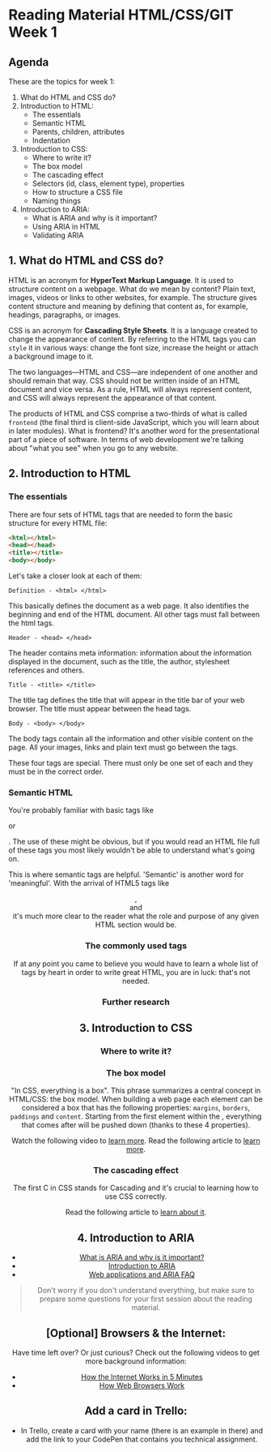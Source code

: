 # Reading Material HTML/CSS/GIT Week 1

## Agenda

These are the topics for week 1:

1. What do HTML and CSS do?
2. Introduction to HTML:
   - The essentials
   - Semantic HTML
   - Parents, children, attributes
   - Indentation
3. Introduction to CSS:
   - Where to write it?
   - The box model
   - The cascading effect
   - Selectors (id, class, element type), properties
   - How to structure a CSS file
   - Naming things
4. Introduction to ARIA:
   - What is ARIA and why is it important?
   - Using ARIA in HTML
   - Validating ARIA

## 1. What do HTML and CSS do?

HTML is an acronym for **HyperText Markup Language**. It is used to structure content on a webpage. What do we mean by content? Plain text, images, videos or links to other websites, for example. The structure gives content structure and meaning by defining that content as, for example, headings, paragraphs, or images.

CSS is an acronym for **Cascading Style Sheets**. It is a language created to change the appearance of content. By referring to the HTML tags you can `style` it in various ways: change the font size, increase the height or attach a background image to it.

The two languages—HTML and CSS—are independent of one another and should remain that way. CSS should not be written inside of an HTML document and vice versa. As a rule, HTML will always represent content, and CSS will always represent the appearance of that content.

The products of HTML and CSS comprise a two-thirds of what is called `frontend` (the final third is client-side JavaScript, which you will learn about in later modules). What is frontend? It's another word for the presentational part of a piece of software. In terms of web development we're talking about "what you see" when you go to any website.

## 2. Introduction to HTML

### The essentials

There are four sets of HTML tags that are needed to form the basic structure for every HTML file:

```html
<html></html>
<head></head>
<title></title>
<body></body>
```

Let's take a closer look at each of them:

```
Definition - <html> </html>
```

This basically defines the document as a web page. It also identifies the beginning and end of the HTML document. All other tags must fall between the html tags.

```
Header - <head> </head>
```

The header contains meta information: information about the information displayed in the document, such as the title, the author, stylesheet references and others.

```
Title - <title> </title>
```

The title tag defines the title that will appear in the title bar of your web browser. The title must appear between the head tags.

```
Body - <body> </body>
```

The body tags contain all the information and other visible content on the page. All your images, links and plain text must go between the <body></body> tags.

These four tags are special. There must only be one set of each and they must be in the correct order.

### Semantic HTML

You're probably familiar with basic tags like <div> or <p>. The use of these might be obvious, but if you would read an HTML file full of these tags you most likely wouldn't be able to understand what's going on.

This is where semantic tags are helpful. 'Semantic' is another word for 'meaningful'. With the arrival of HTML5 tags like <header>, <section> and <footer> it's much more clear to the reader what the role and purpose of any given HTML section would be.

### The commonly used tags

If at any point you came to believe you would have to learn a whole list of tags by heart in order to write great HTML, you are in luck: that's not needed.

### Further research

## 3. Introduction to CSS

### Where to write it?

### The box model

"In CSS, everything is a box". This phrase summarizes a central concept in HTML/CSS: the box model. When building a web page each element can be considered a box that has the following properties: `margins`, `borders`, `paddings` and `content`. Starting from the first element within the <body>, everything that comes after will be pushed down (thanks to these 4 properties).

Watch the following video to [learn more](https://www.youtube.com/watch?v=rIO5326FgPE).
Read the following article to [learn more](https://learn.shayhowe.com/html-css/opening-the-box-model/).

### The cascading effect

The first C in CSS stands for Cascading and it's crucial to learning how to use CSS correctly.

Read the following article to [learn about it](https://css-tricks.com/the-c-in-css-the-cascade/).

## 4. Introduction to ARIA

- [What is ARIA and why is it important?](https://www.youtube.com/watch?v=HtTyRajRuyY)
- [Introduction to ARIA](https://www.youtube.com/watch?v=g9Qff0b-lHk)
- [Web applications and ARIA FAQ](https://developer.mozilla.org/en-US/docs/Web/Accessibility/ARIA/Web_applications_and_ARIA_FAQ)

> Don't worry if you don't understand everything, but make sure to prepare some questions for your first session about the reading material.

## [Optional] Browsers & the Internet:

Have time left over? Or just curious? Check out the following videos to get more background information:

- <a href="https://www.youtube.com/watch?v=7_LPdttKXPc" target="_blank">How the Internet Works in 5 Minutes</a>
- <a href="https://www.youtube.com/watch?v=WjDrMKZWCt0" target="_blank">How Web Browsers Work</a>

## Add a card in Trello:

- In Trello, create a card with your name (there is an example in there) and add the link to your CodePen that contains you technical assignment.
